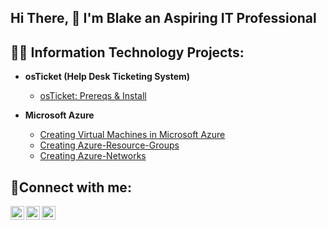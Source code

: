 ## Hi There, 👋 I'm Blake an Aspiring IT Professional

<h2>👨‍💻 Information Technology Projects:</h2>

- <b>osTicket (Help Desk Ticketing System)</b>
  - [osTicket: Prereqs & Install](https://github.com/BlakePfeifer/osticket-prereqs)


- <b>Microsoft Azure</b>
  - [Creating Virtual Machines in Microsoft Azure](https://github.com/BlakePfeifer/Virtual-Machine-Azure)
  - [Creating Azure-Resource-Groups](https://github.com/BlakePfeifer/Azure-Resource-Groups)
  - [Creating Azure-Networks](https://github.com/BlakePfeifer/Azure-Networks)
<h2>🤳Connect with me:</h2>

[<img align="left" alt="Josh | Twitter" width="22px" src="https://cdn.jsdelivr.net/npm/simple-icons@v3/icons/twitter.svg" />][twitter]
[<img align="left" alt="Josh | LinkedIn" width="22px" src="https://cdn.jsdelivr.net/npm/simple-icons@v3/icons/linkedin.svg" />][linkedin]
[<img align="left" alt="Josh | Instagram" width="22px" src="https://cdn.jsdelivr.net/npm/simple-icons@v3/icons/instagram.svg" />][instagram]

[twitter]: https://twitter.com/Josh
[instagram]: https://www.instagram.com/bbbbbblyy
[linkedin]: https://linkedin.com/in/blake-pfeifer

